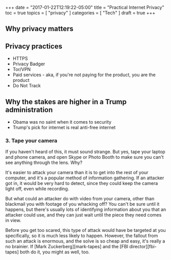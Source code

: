 +++
date = "2017-01-22T12:19:22-05:00"
title = "Practical Internet Privacy"
toc = true
topics = [
  "privacy"
]
categories = [
  "Tech"
]
draft = true
+++

## Why privacy matters

## Privacy practices

* HTTPS
* Privacy Badger
* Tor/VPN
* Paid services - aka, if you're not paying for the product, you are the product
* Do Not Track

## Why the stakes are higher in a Trump administration

* Obama was no saint when it comes to security
* Trump's pick for internet is real anti-free internet

### 3. Tape your camera

If you haven't heard of this, it must sound strange. But yes, tape your laptop
and phone camera, and open Skype or Photo Booth to make sure you can't see
anything through the lens. Why?

It's easier to attack your camera than it is to get into the rest of your
computer, and it's a popular method of information gathering. If an attacker got
in, it would be very hard to detect, since they could keep the camera light off,
even while recording.

But what could an attacker do with video from your camera, other than blackmail
you with footage of you whacking off? You can't be sure until it happens, but
there's usually lots of identifying information about you that an attacker could
use, and they can just wait until the piece they need comes in view.

Before you get too scared, this type of attack would have be targeted at you
specifically, so it is much less likely to happen. However, the fallout from
such an attack is enormous, and the solve is so cheap and easy, it's really a no
brainier. If [Mark Zuckerberg][mark-tapes] and the [FBI director][fbi-tapes]
both do it, you might as well, too.


